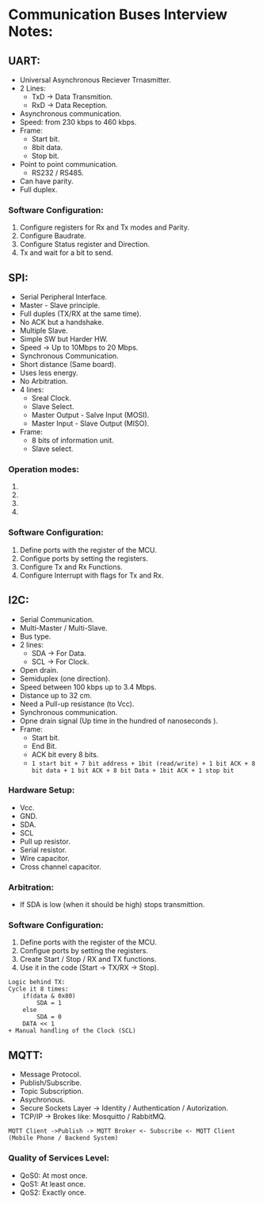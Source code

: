 # Communication Buses Interview Notes:


## UART:
- Universal Asynchronous Reciever Trnasmitter.
- 2 Lines:
  - TxD -> Data Transmition.
  - RxD -> Data Reception.
- Asynchronous communication.
- Speed: from 230 kbps to 460 kbps.
- Frame:
  - Start bit.
  - 8bit data.
  - Stop bit.
- Point to point communication.
  - RS232 / RS485.
- Can have parity.
- Full duplex.
### Software Configuration:
1. Configure registers for Rx and Tx modes and Parity.
2. Configure Baudrate.
3. Configure Status register and Direction.
4. Tx and wait for a bit to send.


## SPI:
- Serial Peripheral Interface.
- Master - Slave principle.
- Full duples (TX/RX at the same time).
- No ACK but a handshake.
- Multiple Slave.
- Simple SW but Harder HW.
- Speed -> Up to 10Mbps to 20 Mbps.
- Synchronous Communication.
- Short distance (Same board).
- Uses less energy.
- No Arbitration.
- 4 lines:
  - Sreal Clock.
  - Slave Select.
  - Master Output - Salve Input (MOSI).
  - Master Input - Slave Output (MISO).
- Frame:
  - 8  bits of information unit.
  - Slave select.
### Operation modes:
1.
2.
3.
4.
### Software Configuration:
1. Define ports with the register of the MCU.
2. Configue ports by setting the registers. 
3. Configure Tx and Rx Functions.
4. Configure Interrupt with flags for Tx and Rx.


## I2C:
- Serial Communication.
- Multi-Master / Multi-Slave.
- Bus type.
- 2 lines:
  - SDA -> For Data.
  - SCL -> For Clock.
- Open drain.
- Semiduplex (one direction).
- Speed between 100 kbps up to 3.4 Mbps.
- Distance up to 32 cm.
- Need a Pull-up resistance (to Vcc).
- Synchronous communication.
- Opne drain signal (Up time in the hundred of nanoseconds ).
- Frame:
  - Start bit.
  - End Bit.
  - ACK bit every 8 bits.
  - ` 1 start bit + 7 bit address + 1bit (read/write) + 1 bit ACK + 8 bit data + 1 bit ACK + 8 bit Data + 1bit ACK + 1 stop bit `
### Hardware Setup:
- Vcc.
- GND.
- SDA.
- SCL
- Pull up resistor.
- Serial resistor.
- Wire capacitor.
- Cross channel capacitor.
### Arbitration:
- If SDA is low (when it should be high) stops transmittion.
### Software Configuration:
1. Define ports with the register of the MCU.
2. Configue ports by setting the registers. 
3. Create Start / Stop / RX and TX functions.
4. Use it in the code (Start -> TX/RX -> Stop).
```
Logic behind TX:
Cycle it 8 times:
    if(data & 0x80)
        SDA = 1
    else
        SDA = 0
    DATA << 1
+ Manual handling of the Clock (SCL)
```


## MQTT:
- Message Protocol.
- Publish/Subscribe.
- Topic Subscription.
- Asychronous.
- Secure Sockets Layer -> Identity / Authentication / Autorization.
- TCP/IP -> Brokes like: Mosquitto / RabbitMQ.
```
MQTT Client ->Publish -> MQTT Broker <- Subscribe <- MQTT Client (Mobile Phone / Backend System)
```
### Quality of Services Level:
- QoS0: At most once.
- QoS1: At least once.
- QoS2: Exactly once.